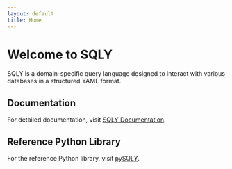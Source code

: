 ```yaml
---
layout: default
title: Home
---
```


# Welcome to SQLY

SQLY is a domain-specific query language designed to interact with various databases in a structured YAML format.

## Documentation

For detailed documentation, visit [SQLY Documentation](https://github.com/Standard-Query-Language/docs).

## Reference Python Library

For the reference Python library, visit [pySQLY](https://github.com/Standard-Query-Language/pySQLY).
